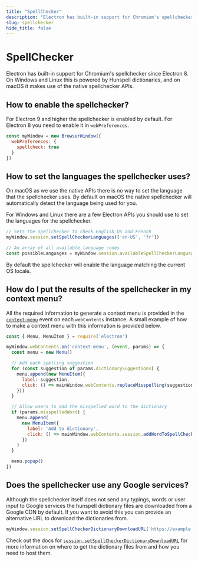 ```yaml
---
title: "SpellChecker"
description: "Electron has built-in support for Chromium's spellchecker since Electron 8.  On Windows and Linux this is powered by Hunspell dictionaries, and on macOS it makes use of the native spellchecker APIs."
slug: spellchecker
hide_title: false
---
```


# SpellChecker

Electron has built-in support for Chromium's spellchecker since Electron 8.  On Windows and Linux this is powered by Hunspell dictionaries, and on macOS it makes use of the native spellchecker APIs.

## How to enable the spellchecker?

For Electron 9 and higher the spellchecker is enabled by default.  For Electron 8 you need to enable it in `webPreferences`.

```js
const myWindow = new BrowserWindow({
  webPreferences: {
    spellcheck: true
  }
})
```

## How to set the languages the spellchecker uses?

On macOS as we use the native APIs there is no way to set the language that the spellchecker uses. By default on macOS the native spellchecker will automatically detect the language being used for you.

For Windows and Linux there are a few Electron APIs you should use to set the languages for the spellchecker.

```js
// Sets the spellchecker to check English US and French
myWindow.session.setSpellCheckerLanguages(['en-US', 'fr'])

// An array of all available language codes
const possibleLanguages = myWindow.session.availableSpellCheckerLanguages
```

By default the spellchecker will enable the language matching the current OS locale.

## How do I put the results of the spellchecker in my context menu?

All the required information to generate a context menu is provided in the [`context-menu`](latest/api/web-contents.md#event-context-menu) event on each `webContents` instance.  A small example
of how to make a context menu with this information is provided below.

```js
const { Menu, MenuItem } = require('electron')

myWindow.webContents.on('context-menu', (event, params) => {
  const menu = new Menu()

  // Add each spelling suggestion
  for (const suggestion of params.dictionarySuggestions) {
    menu.append(new MenuItem({
      label: suggestion,
      click: () => mainWindow.webContents.replaceMisspelling(suggestion)
    }))
  }

  // Allow users to add the misspelled word to the dictionary
  if (params.misspelledWord) {
    menu.append(
      new MenuItem({
        label: 'Add to dictionary',
        click: () => mainWindow.webContents.session.addWordToSpellCheckerDictionary(params.misspelledWord)
      })
    )
  }

  menu.popup()
})
```

## Does the spellchecker use any Google services?

Although the spellchecker itself does not send any typings, words or user input to Google services the hunspell dictionary files are downloaded from a Google CDN by default.  If you want to avoid this you can provide an alternative URL to download the dictionaries from.

```js
myWindow.session.setSpellCheckerDictionaryDownloadURL('https://example.com/dictionaries/')
```

Check out the docs for [`session.setSpellCheckerDictionaryDownloadURL`](latest/api/session.md#sessetspellcheckerdictionarydownloadurlurl) for more information on where to get the dictionary files from and how you need to host them.
